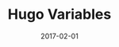 ---
title: Hugo Variables
linktitle:
description:
date: 2017-02-01
publishdate: 2017-02-01
lastmod: 2017-02-01
weight:
categories: [variables and params]
tags: [hugo]
draft: false
slug:
aliases: []
toc: false
notesforauthors:
---